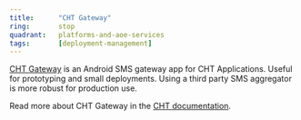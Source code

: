 ```yaml
---
title:      "CHT Gateway"
ring:       stop
quadrant:   platforms-and-aoe-services
tags:       [deployment-management]
---
```


[CHT Gateway](https://github.com/medic/cht-gateway) is an Android SMS gateway app for CHT Applications. 
Useful for prototyping and small deployments. Using a third party SMS aggregator is more robust for production use.

Read more about CHT Gateway in the [CHT documentation](https://docs.communityhealthtoolkit.org/apps/guides/messaging/gateways/gateway/).